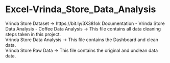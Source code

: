 # Excel-Vrinda_Store_Data_Analysis
<p>
Vrinda Store Dataset -> https://bit.ly/3X381ok
Documentation - Vrinda Store Data Analysis - Coffee Data Analysis -> This file contains all data cleaning steps taken in this project.<br>
Vrinda Store Data Analysis -> This file contains the Dashboard and clean data.<br>
Vrinda Store Raw Data -> This file contains the original and unclean data data.<br>
</p>
